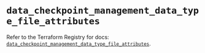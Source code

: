 # `data_checkpoint_management_data_type_file_attributes`

Refer to the Terraform Registry for docs: [`data_checkpoint_management_data_type_file_attributes`](https://registry.terraform.io/providers/checkpointsw/checkpoint/2.11.0/docs/data-sources/management_data_type_file_attributes).
